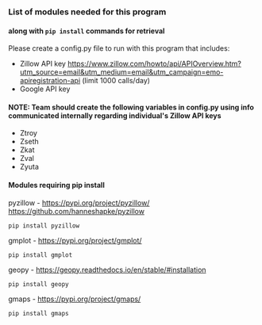 ### List of modules needed for this program
#### along with `pip install` commands for retrieval

Please create a config.py file to run with this program that includes:
- Zillow API key https://www.zillow.com/howto/api/APIOverview.htm?utm_source=email&utm_medium=email&utm_campaign=emo-apiregistration-api (limit 1000 calls/day)
- Google API key


#### NOTE:  Team should create the following variables in config.py using info communicated internally regarding individual's Zillow API keys
* Ztroy
* Zseth
* Zkat
* Zval
* Zyuta

#### Modules requiring pip install

pyzillow - https://pypi.org/project/pyzillow/   https://github.com/hanneshapke/pyzillow

`pip install pyzillow`

gmplot - https://pypi.org/project/gmplot/

`pip install gmplot`

geopy - https://geopy.readthedocs.io/en/stable/#installation

`pip install geopy`

gmaps - https://pypi.org/project/gmaps/

`pip install gmaps`